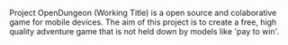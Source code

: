 Project OpenDungeon (Working Title) is a open source and colaborative game for mobile devices.
The aim of this project is to create a free, high quality adventure game that is not held down by models like 'pay to win'.  
